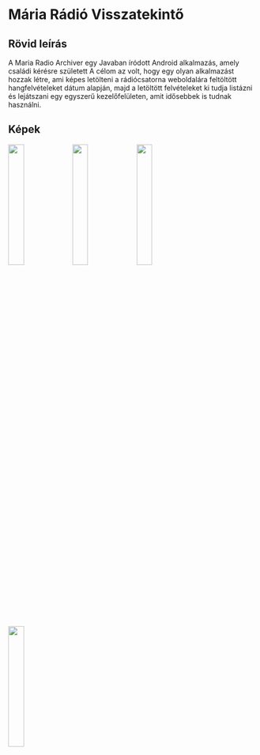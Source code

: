 # Mária Rádió Visszatekintő

## Rövid leírás

A Maria Radio Archiver egy Javaban íródott Android alkalmazás, amely családi kérésre született
A célom az volt, hogy egy olyan alkalmazást hozzak létre, ami képes letölteni a rádiócsatorna weboldalára feltöltött hangfelvételeket dátum alapján,
majd a letöltött felvételeket ki tudja listázni és lejátszani egy egyszerű kezelőfelületen, amit idősebbek is tudnak használni.


## Képek

<p float="center">
  <img src="https://raw.githubusercontent.com/marton1114/Maria_radio_archiver/main/list.jpg" width="25%" height="25%"> 
  <img src="https://raw.githubusercontent.com/marton1114/Maria_radio_archiver/main/delete.jpg" width="25%" height="25%">
  <img src="https://raw.githubusercontent.com/marton1114/Maria_radio_archiver/main/add.jpg" width="25%" height="25%"> 
  <img src="https://raw.githubusercontent.com/marton1114/Maria_radio_archiver/main/player.jpg" width="25%" height="25%"> 
</p>
